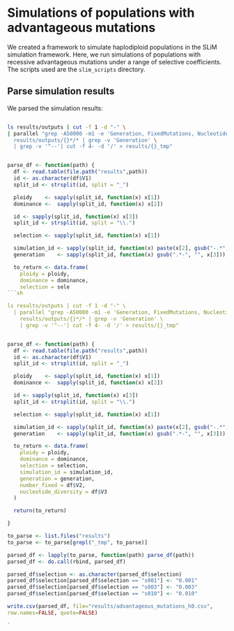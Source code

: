 # Simulations of populations with advantageous mutations

We created a framework to simulate haplodiploid populations in the SLiM simulation framework. Here, we run simulations of populations with recessive advantageous mutations under a range of selective coefficients. The scripts used are the `slim_scripts` directory.  

## Parse simulation results

We parsed the simulation results:

```sh

ls results/outputs | cut -f 1 -d "-" \
| parallel "grep -A50000 -m1 -e 'Generation, FixedMutations, NucleotideHeterozygosity' \
  results/outputs/{}*/* | grep -v 'Generation' \
  | grep -v '^--'| cut -f 4- -d '/' > results/{}_tmp"

```

```r

parse_df <- function(path) {
  df <- read.table(file.path("results",path))
  id <- as.character(df$V1)
  split_id <- strsplit(id, split = "_")

  ploidy    <- sapply(split_id, function(x) x[1])
  dominance <-  sapply(split_id, function(x) x[2])

  id <- sapply(split_id, function(x) x[3])
  split_id <- strsplit(id, split = "\\.")

  selection <- sapply(split_id, function(x) x[1])

  simulation_id <- sapply(split_id, function(x) paste(x[2], gsub("-.*", "", x[3]), sep = "_"))
  generation    <- sapply(split_id, function(x) gsub(".*-", "", x[3]))

  to_return <- data.frame(
    ploidy = ploidy,
    dominance = dominance,
    selection = sele
```sh

ls results/outputs | cut -f 1 -d "-" \
  | parallel "grep -A50000 -m1 -e 'Generation, FixedMutations, NucleotideHeterozygosity' \
    results/outputs/{}*/* | grep -v 'Generation' \
    | grep -v '^--'| cut -f 4- -d '/' > results/{}_tmp"

```

```r

parse_df <- function(path) {
  df <- read.table(file.path("results",path))
  id <- as.character(df$V1)
  split_id <- strsplit(id, split = "_")

  ploidy    <- sapply(split_id, function(x) x[1])
  dominance <-  sapply(split_id, function(x) x[2])

  id <- sapply(split_id, function(x) x[3])
  split_id <- strsplit(id, split = "\\.")

  selection <- sapply(split_id, function(x) x[1])

  simulation_id <- sapply(split_id, function(x) paste(x[2], gsub("-.*", "", x[3]), sep = "_"))
  generation    <- sapply(split_id, function(x) gsub(".*-", "", x[3]))

  to_return <- data.frame(
    ploidy = ploidy,
    dominance = dominance,
    selection = selection,
    simulation_id = simulation_id,
    generation = generation,
    number_fixed = df$V2,
    nucleotide_diversity = df$V3
  )

  return(to_return)

}

to_parse <- list.files("results")
to_parse <- to_parse[grepl("_tmp", to_parse)]

parsed_df <- lapply(to_parse, function(path) parse_df(path))
parsed_df <- do.call(rbind, parsed_df)

parsed_df$selection <- as.character(parsed_df$selection)
parsed_df$selection[parsed_df$selection == "s001"] <- "0.001"
parsed_df$selection[parsed_df$selection == "s003"] <- "0.003"
parsed_df$selection[parsed_df$selection == "s010"] <- "0.010"

write.csv(parsed_df, file="results/advantageous_mutations_h0.csv",
row.names=FALSE, quote=FALSE)

`

